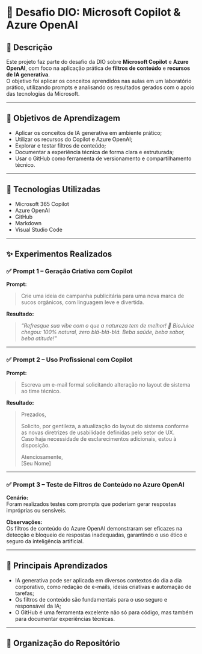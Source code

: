 # 🚀 Desafio DIO: Microsoft Copilot & Azure OpenAI

## 📘 Descrição

Este projeto faz parte do desafio da DIO sobre **Microsoft Copilot** e **Azure OpenAI**, com foco na aplicação prática de **filtros de conteúdo** e **recursos de IA generativa**.  
O objetivo foi aplicar os conceitos aprendidos nas aulas em um laboratório prático, utilizando prompts e analisando os resultados gerados com o apoio das tecnologias da Microsoft.

---

## 🎯 Objetivos de Aprendizagem

- Aplicar os conceitos de IA generativa em ambiente prático;
- Utilizar os recursos do Copilot e Azure OpenAI;
- Explorar e testar filtros de conteúdo;
- Documentar a experiência técnica de forma clara e estruturada;
- Usar o GitHub como ferramenta de versionamento e compartilhamento técnico.

---

## 🧰 Tecnologias Utilizadas

- Microsoft 365 Copilot
- Azure OpenAI
- GitHub
- Markdown
- Visual Studio Code

---

## ✨ Experimentos Realizados

### ✅ Prompt 1 – Geração Criativa com Copilot
**Prompt:**  
> Crie uma ideia de campanha publicitária para uma nova marca de sucos orgânicos, com linguagem leve e divertida.

**Resultado:**  
> *“Refresque sua vibe com o que a natureza tem de melhor! 🍍 BioJuice chegou: 100% natural, zero blá-blá-blá. Beba saúde, beba sabor, beba atitude!”*

---

### ✅ Prompt 2 – Uso Profissional com Copilot
**Prompt:**  
> Escreva um e-mail formal solicitando alteração no layout de sistema ao time técnico.

**Resultado:**  
> Prezados,  
>  
> Solicito, por gentileza, a atualização do layout do sistema conforme as novas diretrizes de usabilidade definidas pelo setor de UX.  
> Caso haja necessidade de esclarecimentos adicionais, estou à disposição.  
>  
> Atenciosamente,  
> [Seu Nome]

---

### ✅ Prompt 3 – Teste de Filtros de Conteúdo no Azure OpenAI

**Cenário:**  
Foram realizados testes com prompts que poderiam gerar respostas impróprias ou sensíveis.

**Observações:**  
Os filtros de conteúdo do Azure OpenAI demonstraram ser eficazes na detecção e bloqueio de respostas inadequadas, garantindo o uso ético e seguro da inteligência artificial.

---

## 🧠 Principais Aprendizados

- IA generativa pode ser aplicada em diversos contextos do dia a dia corporativo, como redação de e-mails, ideias criativas e automação de tarefas;
- Os filtros de conteúdo são fundamentais para o uso seguro e responsável da IA;
- O GitHub é uma ferramenta excelente não só para código, mas também para documentar experiências técnicas.

---

## 📂 Organização do Repositório


